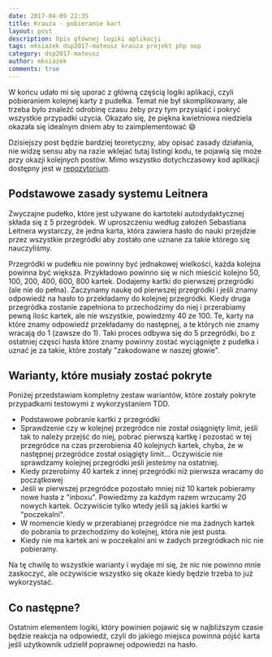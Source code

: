 ```yaml
---
date: 2017-04-09 22:35
title: Krauza - pobieranie kart
layout: post
description: Opis głównej logiki aplikacji
tags: mksiazek dsp2017-mateusz krauza projekt php oop
category: dsp2017-mateusz
author: mksiazek
comments: true
---
```


W końcu udało mi się uporać z główną częścią logiki aplikacji, czyli pobieraniem kolejnej karty z pudełka. Temat nie był
skomplikowany, ale trzeba było znaleźć odrobinę czasu żeby przy tym przysiąść i pokryć wszystkie przypadki użycia.
Okazało się, że piękna kwietniowa niedziela okazała się idealnym dniem aby to zaimplementować :smile:

Dzisiejszy post będzie bardziej teoretyczny, aby opisać zasady działania, nie widzę sensu aby na razie wklejać tutaj
listingi kodu, te pojawią się może przy okazji kolejnych postów. Mimo wszystko dotychczasowy kod aplikacji dostępny
jest w [repozytorium](https://github.com/mejt/Krauza).

## Podstawowe zasady systemu Leitnera
Zwyczajne pudełko, które jest używane do kartoteki autodydaktycznej składa się z 5 przegródek. W uproszczeniu według
założeń Sebastiana Leitnera wystarczy, że jedna karta, która zawiera hasło do nauki przejdzie przez wszystkie przegródki
aby zostało one uznane za takie którego się nauczyliśmy.

Przegródki w pudełku nie powinny być jednakowej wielkości, każda kolejna powinna być większa. Przykładowo powinno
się w nich mieścić kolejno 50, 100, 200, 400, 600, 800 kartek. Dodajemy kartki do pierwszej przegródki (ale nie do pełna).
Zaczynamy naukę od pierwszej przegródki i jeśli znamy odpowiedź na hasło to przekładamy do kolejnej przegródki. Kiedy
druga przegródka zostanie zapełniona to przechodzimy do niej i przerabiamy pewną ilośc kartek, ale nie wszystkie,
powiedzmy 40 ze 100. Te, karty na które znamy odpowiedź przekładamy do następnej, a te których nie znamy wracają do 1 (zawsze do 1).
Taki proces odbywa się do 5 przegródki, bo z ostatniej częsci hasła które znamy powinny zostać wyciągnięte z pudełka i uznać
je za takie, które zostały "zakodowane w naszej głowie".

## Warianty, które musiały zostać pokryte
Poniżej przedstawiam kompletny zestaw wariantów, które zostały pokryte przypadkami testowymi z wykorzystaniem TDD.

* Podstawowe pobranie kartki z przegródki
* Sprawdzenie czy w kolejnej przegródce nie został osiągnięty limit, jeśli tak to należy przejść do niej, pobrać pierwszą
kartkę i pozostać w tej przegródce na czas przerobienia 40 kolejnych kartek, chyba, że w następnej przegródce został
osiągięty limit... Oczywiście nie sprawdzamy kolejnej przegródki jeśli jesteśmy na ostatniej.
* Kiedy przerobimy 40 kartek z innej przegródki niż pierwsza wracamy do początkowej
* Jeśli w pierwszej przegródce pozostało mniej niż 10 kartek pobieramy nowe hasła z "inboxu". Powiedzmy za każdym razem
wrzucamy 20 nowych kartek. Oczywiście tylko wtedy jeśli są jakieś kartki w "poczekalni".
* W momencie kiedy w przerabianej przegródce nie ma żadnych kartek do pobrania to przechodzimy do kolejnej, która nie
jest pusta.
* Kiedy nie ma kartek ani w poczekalni ani w żadych przegródkach nic nie pobieramy.

Na tę chwilę to wszystkie warianty i wydaje mi się, że nic nie powinno mnie zaskoczyć, ale oczywiście wszystko się okaże
kiedy będzie trzeba to już wykorzystać.

## Co następne?
Ostatnim elementem logiki, który powinien pojawić się w najbliższym czasie będzie reakcja na odpowiedź, czyli do jakiego
miejsca powinna pójść karta jeśli użytkownik udzielił poprawnej odpowiedzi na hasło.
